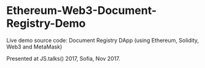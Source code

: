 # Ethereum-Web3-Document-Registry-Demo

Live demo source code: Document Registry DApp (using Ethereum, Solidity, Web3 and MetaMask)

Presented at JS.talks() 2017, Sofia, Nov 2017.
